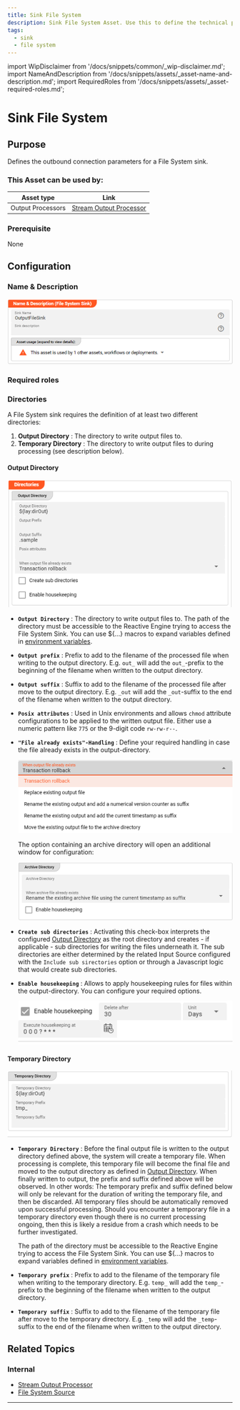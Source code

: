 ```yaml
---
title: Sink File System
description: Sink File System Asset. Use this to define the technical parameters for a physical File System target.
tags:
  - sink
  - file system
---
```


import WipDisclaimer from '/docs/snippets/common/_wip-disclaimer.md';
import NameAndDescription from '/docs/snippets/assets/_asset-name-and-description.md';
import RequiredRoles from '/docs/snippets/assets/_asset-required-roles.md';


# Sink File System

## Purpose

Defines the outbound connection parameters for a File System sink.

### This Asset can be used by:

| Asset type        | Link                                                                          |
|-------------------|-------------------------------------------------------------------------------|
| Output Processors | [Stream Output Processor](/docs/assets/processors-output/asset-output-stream) |

### Prerequisite

None

## Configuration

### Name & Description

![Name & Description (File System Sink Asset)](./.asset-sink-file_images/1714471110763.png "Name & Description (File System Sink Asset)")

<NameAndDescription></NameAndDescription>

### Required roles

<RequiredRoles></RequiredRoles>

### Directories

A File System sink requires the definition of at least two different directories:

1. **Output Directory** : The directory to write output files to.
2. **Temporary Directory** : The directory to write output files to during processing (see description below).

#### Output Directory

![Output Directory (File System Sink](./.asset-sink-file_images/1714471441720.png "Output Directory (File System Sink")

* **`Output Directory`** : The directory to write output files to.
  The path of the directory must be accessible to the Reactive Engine trying to access the File System Sink.
  You can use ${...} macros to expand variables defined in [environment variables](/docs/assets/resources/asset-resource-environment).

* **`Output prefix`** : Prefix to add to the filename of the processed file when writing to the output directory.
  E.g. `out_` will add the `out_`-prefix to the beginning of the filename when written to the output directory.

* **`Output suffix`** : Suffix to add to the filename of the processed file after move to the output directory.
  E.g. `_out` will add the `_out`-suffix to the end of the filename when written to the output directory.

* **`Posix attributes`** : Used in Unix environments and allows `chmod` attribute configurations to be applied to the written output file. Either use a numeric pattern like `775` or the 9-digit code `rw-rw-r--`.   

* **`"File already exists"-Handling`** : Define your required handling in case the file already exists in the output-directory.

  ![File exists in output-directory handling](./.asset-sink-file_images/1714482236036.png "File exists in output-directory handling")

  The option containing an archive directory will open an additional window for configuration:

  ![Additional Archive directory configuration](./.asset-sink-file_images/1714482497282.png "Additional Archive directory configuration")

* **`Create sub directories`** : Activating this check-box interprets the configured [Output Directory](#output-directory) as the root directory and 
creates - if applicable - sub directories for writing the files underneath it. The sub directories are either determined by the related Input Source configured with the `Include sub sirectories` option or 
through a Javascript logic that would create sub directories.

* **`Enable housekeeping`** : Allows to apply housekeeping rules for files within the output-directory. You can configure your required options.

  ![Enable Housekeeping](./.asset-sink-file_images/1714485058904.png "Enable Housekeeping")





#### Temporary Directory

![Temporary Directory (File System Sink)](./.asset-sink-file_images/1714477373974.png "Temporary Directory (File System Sink)")

* **`Temporary Directory`** : Before the final output file is written to the output directory defined above, the system will create a temporary file.
  When processing is complete, this temporary file will become the final file and moved to the output directory as defined in [Output Directory](#output-directory).
  When finally written to output, the prefix and suffix defined above will be observed.
  In other words: The temporary prefix and suffix defined below will only be relevant for the duration of writing the temporary file, and then be discarded.
  All temporary files should be automatically removed upon successful processing.
  Should you encounter a temporary file in a temporary directory even though there is no current processing ongoing, then this is likely a residue from a crash which needs to be further investigated.

  The path of the directory must be accessible to the Reactive Engine trying to access the File System Sink.
  You can use ${...} macros to expand variables defined in [environment variables](/docs/assets/resources/asset-resource-environment).

* **`Temporary prefix`** : Prefix to add to the filename of the temporary file when writing to the temporary directory.
  E.g. `temp_` will add the `temp_`-prefix to the beginning of the filename when written to the output directory.

* **`Temporary suffix`** : Suffix to add to the filename of the temporary file after move to the temporary directory.
  E.g. `_temp` will add the `_temp`-suffix to the end of the filename when written to the output directory.

## Related Topics

### Internal

* [Stream Output Processor](/docs/assets/processors-output/asset-output-stream)
* [File System Source](/docs/assets/sources/asset-source-file)
---

<WipDisclaimer></WipDisclaimer>
